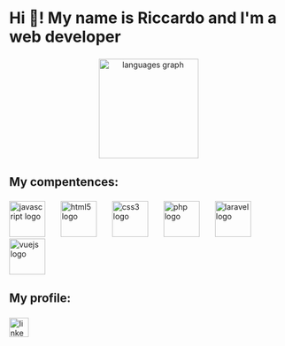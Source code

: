 <h1 align="left">Hi 👋! My name is Riccardo and I'm a web developer</h1>

###

<div align="center">
  <img src="https://github-readme-stats.vercel.app/api/top-langs?username=RiccardoSignorini&locale=en&hide_title=false&layout=compact&card_width=320&langs_count=6&theme=synthwave&hide_border=true" height="180" alt="languages graph"  />
</div>

###

<h2 align="left">My compentences:</h2>

###

<div align="left">
  <img src="https://cdn.jsdelivr.net/gh/devicons/devicon/icons/javascript/javascript-original.svg" height="65" alt="javascript logo"  />
  <img width="20" />
  <img src="https://cdn.jsdelivr.net/gh/devicons/devicon/icons/html5/html5-original.svg" height="65" alt="html5 logo"  />
  <img width="20" />
  <img src="https://cdn.jsdelivr.net/gh/devicons/devicon/icons/css3/css3-original.svg" height="65" alt="css3 logo"  />
  <img width="20" />
  <img src="https://cdn.jsdelivr.net/gh/devicons/devicon/icons/php/php-original.svg" height="65" alt="php logo"  />
  <img width="20" />
  <img src="https://cdn.jsdelivr.net/gh/devicons/devicon/icons/laravel/laravel-plain.svg" height="65" alt="laravel logo"  />
  <img width="20" />
  <img src="https://cdn.jsdelivr.net/gh/devicons/devicon/icons/vuejs/vuejs-original.svg" height="65" alt="vuejs logo"  />
</div>

###

<h2 align="left">My profile:</h2>

###

<div align="left">
  <a href="https://www.linkedin.com/in/riccardo-signorini-357713254/" target="_blank">
    <img src="https://img.shields.io/static/v1?message=LinkedIn&logo=linkedin&label=&color=0077B5&logoColor=white&labelColor=&style=for-the-badge" height="35" alt="linkedin logo"  />
  </a>
</div>

###

